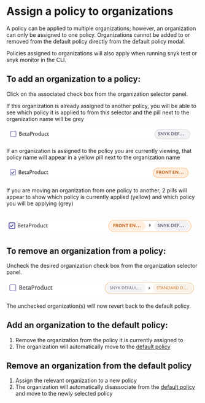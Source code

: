 # Assign a policy to organizations

A policy can be applied to multiple organizations; however, an organization can only be assigned to one policy. Organizations cannot be added to or removed from the default policy directly from the default policy modal.

Policies assigned to organizations will also apply when running snyk test or snyk monitor in the CLI.

## To add an organization to a policy:

Click on the associated check box from the organization selector panel.

If this organization is already assigned to another policy, you will be able to see which policy it is applied to from this selector and the pill next to the organization name will be grey

![](../../.gitbook/assets/mceclip3-2-.png)

If an organization is assigned to the policy you are currently viewing, that policy name will appear in a yellow pill next to the organization name

![](../../.gitbook/assets/mceclip2-6-.png)

If you are moving an organization from one policy to another, 2 pills will appear to show which policy is currently applied \(yellow\) and which policy you will be applying \(grey\)

## ![mceclip1.png](../../.gitbook/assets/mceclip1-16-.png)

## To remove an organization from a policy:

Uncheck the desired organization check box from the organization selector panel.

![](../../.gitbook/assets/untitled-2-.png)

The unchecked organization\(s\) will now revert back to the default policy.

## Add an organization to the default policy:

1. Remove the organization from the policy it is currently assigned to
2. The organization will automatically move to the [default policy](https://support.snyk.io/hc/en-us/articles/360007476397)

## Remove an organization from the default policy

1. Assign the relevant organization to a new policy 
2. The organization will automatically disassociate from the [default policy](https://support.snyk.io/hc/en-us/articles/360007476397) and move to the newly selected policy


